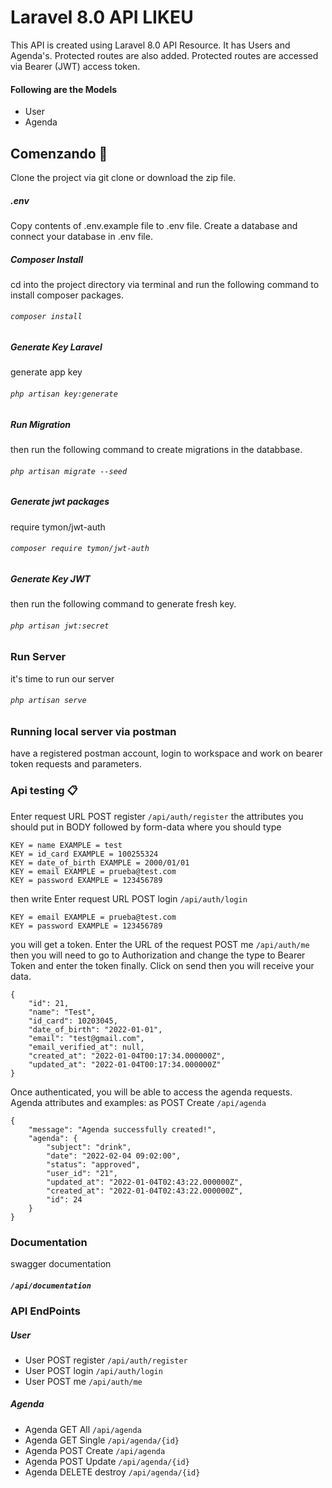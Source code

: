 # Laravel 8.0 API LIKEU
This API is created using Laravel 8.0 API Resource. It has Users and Agenda's. Protected routes are also added. Protected routes are accessed via Bearer (JWT) access token.

#### Following are the Models
* User
* Agenda
## Comenzando 🚀
Clone the project via git clone or download the zip file.
##### .env
Copy contents of .env.example file to .env file. Create a database and connect your database in .env file.
##### Composer Install
cd into the project directory via terminal and run the following  command to install composer packages.
###### `composer install`
##### Generate Key Laravel
generate app key
###### `php artisan key:generate`
##### Run Migration
then run the following command to create migrations in the databbase.
###### `php artisan migrate --seed`
##### Generate jwt packages
require tymon/jwt-auth
###### `composer require tymon/jwt-auth`
##### Generate Key JWT
then run the following command to generate fresh key.
###### `php artisan jwt:secret`
### Run Server
it's time to run our server
###### `php artisan serve`
### Running local server via postman
have a registered postman account, login to workspace and work on bearer token requests and parameters. 
### Api testing 📋
Enter request URL POST register `/api/auth/register`
the attributes you should put in BODY followed by form-data where you should type
```
KEY = name EXAMPLE = test
KEY = id_card EXAMPLE = 100255324
KEY = date_of_birth EXAMPLE = 2000/01/01
KEY = email EXAMPLE = prueba@test.com
KEY = password EXAMPLE = 123456789
```
then write
Enter request URL POST login `/api/auth/login`
```
KEY = email EXAMPLE = prueba@test.com
KEY = password EXAMPLE = 123456789
```
you will get a token.
Enter the URL of the request POST me `/api/auth/me`
then you will need to go to Authorization and change the type to Bearer Token and enter the token finally.
Click on send then you will receive your data.  
```
{
    "id": 21,
    "name": "Test",
    "id_card": 10203045,
    "date_of_birth": "2022-01-01",
    "email": "test@gmail.com",
    "email_verified_at": null,
    "created_at": "2022-01-04T00:17:34.000000Z",
    "updated_at": "2022-01-04T00:17:34.000000Z"
}
```
Once authenticated, you will be able to access the agenda requests.
Agenda attributes and examples:
as POST Create `/api/agenda`
```
{
    "message": "Agenda successfully created!",
    "agenda": {
        "subject": "drink",
        "date": "2022-02-04 09:02:00",
        "status": "approved",
        "user_id": "21",
        "updated_at": "2022-01-04T02:43:22.000000Z",
        "created_at": "2022-01-04T02:43:22.000000Z",
        "id": 24
    }
}
```

### Documentation 
swagger documentation
##### `/api/documentation`
### API EndPoints
##### User
* User POST register `/api/auth/register`
* User POST login `/api/auth/login`
* User POST me `/api/auth/me`
##### Agenda
* Agenda GET All `/api/agenda`
* Agenda GET Single `/api/agenda/{id}`
* Agenda POST Create `/api/agenda`
* Agenda POST Update `/api/agenda/{id}`
* Agenda DELETE destroy `/api/agenda/{id}`
